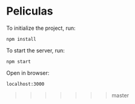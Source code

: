 # Peliculas

To initialize the project, run:

```
npm install
```


To start the server, run:

```
npm start
```

Open in browser:

```
localhost:3000
```
>>>>>>> master
